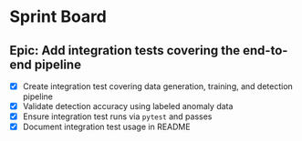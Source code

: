 # Sprint Board
## Epic: Add integration tests covering the end-to-end pipeline

- [x] Create integration test covering data generation, training, and detection pipeline
- [x] Validate detection accuracy using labeled anomaly data
- [x] Ensure integration test runs via `pytest` and passes
- [x] Document integration test usage in README
